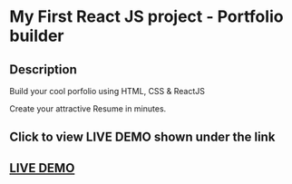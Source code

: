 # My First React JS project - Portfolio builder   

## Description
Build your cool porfolio using HTML, CSS & ReactJS

Create your attractive Resume in minutes.

## Click to view LIVE DEMO shown under the link
## <a href="https://pedantic-jackson-46f1eb.netlify.app/">LIVE DEMO</a>

